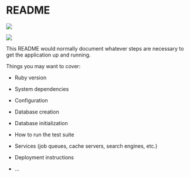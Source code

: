 # README



![](http://res.cloudinary.com/ddpouudhk/image/upload/v1484912522/Schermafbeelding_2017-01-20_om_12.38.14_xttmoa.png)

![](http://res.cloudinary.com/ddpouudhk/image/upload/v1484912504/Schermafbeelding_2017-01-20_om_12.38.53_jpsrl9.png)





This README would normally document whatever steps are necessary to get the
application up and running.

Things you may want to cover:

* Ruby version

* System dependencies

* Configuration

* Database creation

* Database initialization

* How to run the test suite

* Services (job queues, cache servers, search engines, etc.)

* Deployment instructions

* ...

